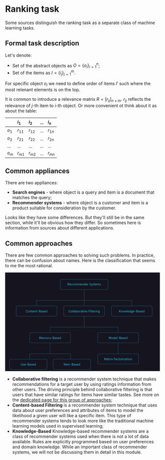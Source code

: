 # Ranking task

Some sources distinguish the ranking task as a separate class of machine learning tasks.

## Formal task description

Let's denote:
- Set of the abstract objects as $O=\{o_i\}_{i=1}^n$;
- Set of the items as $I=\{i_j\}_{j=1}^m$.

For specific object $o_i$ we need to define order of items $I'$ such where the most relenant elements is on the top.

It is common to introduce a relevance matrix $R=\left[ r_{ij} \right]_{n \times m}$. $r_{ij}$ reflects the relevance of $j$-th item to $i$-th object. Or more convenient ot think about it as about the table:

|   | $i_1$ | $i_2$ | ... | $i_n$|
|:--|:------|:------|:----|:-----|
|$o_1$|$r_{11}$|$r_{12}$|...|$r_{1n}$|
|$o_2$|$r_{21}$|$r_{22}$|...|$r_{2n}$|
|...|...|...|...|...|
|$o_m$|$r_{m1}$|$r_{m2}$|...|$r_{mn}$|

## Common appliances

There are two appliances:

- **Search engines** - where object is a query and item is a document that matches the query;
- **Recommender systems** - where object is a customer and item is a product suitable for consideration by the customer.

Looks like they have some differences. But they'll still be in the same section, while it'll be obvious how they differ. So sometimes here is information from sources about different applications.

## Common approaches

There are few common approaches to solving such problems. In practice, there can be confusion about names. Here is the classification that seems to me the most rational.

![approaches](ranking_task_files/approaches.png)

- **Collaborative filtering** is a recommender system technique that makes recommendations for a target user by using ratings information from other users. The driving principle behind collaborative filtering is that users that have similar ratings for items have similar tastes. See more on the [dedicated page for this group of approaches](ranking_task/collaborative_filtering.ipynb);
- **Content-based Filtering** is a recommender system technique that uses data about user preferences and attributes of items to model the likelihood a given user will like a specific item. This type of recommender systems tends to look more like the traditional machine learning models used in supervised learning;
- **Knowledge-Based** Knowledge-based recommender systems are a class of recommender systems used when there is not a lot of data available. Rules are explicitly programmed based on user preferences and domain knowledge. While an important class of recommender systems, we will not be discussing them in detail in this module.